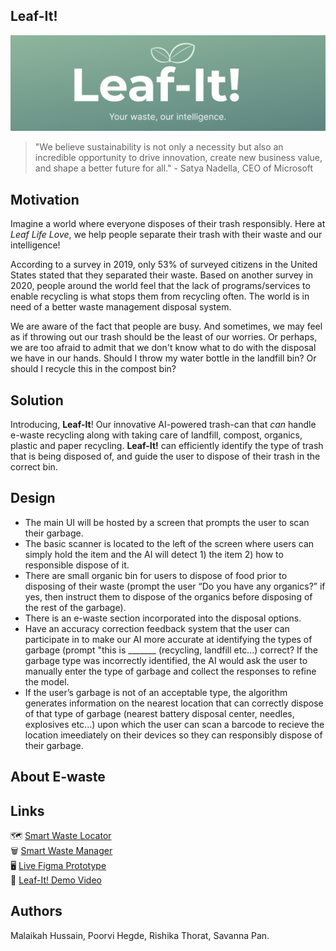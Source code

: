 ## Leaf-It! 
<p align="justify"> 

![Alt Text](Logo.png)

> "We believe sustainability is not only a necessity but also an incredible opportunity to drive innovation, create new business value, and shape a better future for all." - Satya Nadella, CEO of Microsoft

## Motivation

Imagine a world where everyone disposes of their trash responsibly. Here at _Leaf Life Love_, we help people separate their trash with their waste and our intelligence!

According to a survey in 2019, only 53% of surveyed citizens in the United States stated that they separated their waste. Based on another survey in 2020, people around the world feel that the lack of programs/services to enable recycling is what stops them from recycling often. The world is in need of a better waste management disposal system. </br>

We are aware of the fact that people are busy. And sometimes, we may feel as if throwing out our trash should be the least of our worries. Or perhaps, we are too afraid to admit that we don't know what to do with the disposal we have in our hands. Should I throw my water bottle in the landfill bin? Or should I recycle this in the compost bin? </br>

## Solution

Introducing, **Leaf-It**! Our innovative AI-powered trash-can that _can_ handle e-waste recycling along with taking care of landfill, compost, organics, plastic and paper recycling. **Leaf-It!** can efficiently identify the type of trash that is being disposed of, and guide the user to dispose of their trash in the correct bin. </br>

## Design
- The main UI will be hosted by a screen that prompts the user to scan their garbage.
- The basic scanner is located to the left of the screen where users can simply hold the item and the AI will detect 1) the item 2) how to responsible dispose of it.
- There are small organic bin for users to dispose of food prior to disposing of their waste (prompt the user “Do you have any organics?” if yes, then instruct them to dispose   of the organics before disposing of the rest of the garbage).
- There is an e-waste section incorporated into the disposal options.
- Have an accuracy correction feedback system that the user can participate in to make our AI more accurate at identifying the types of garbage (prompt "this is _______ (recycling, landfill etc...) correct? If the garbage type was incorrectly identified, the AI would ask the user to manually enter the type of garbage and collect the responses to refine the model.
- If the user’s garbage is not of an acceptable type, the algorithm generates information on the nearest location that can correctly dispose of that type of garbage (nearest battery disposal center, needles, explosives etc...) upon which the user can scan a barcode to recieve the location imeediately on their devices so they can responsibly dispose of their garbage.

## About E-waste </br>



## Links </br>
🗺️ [Smart Waste Locator](https://github.com/PoorviHegde/CodeJam/blob/main/Smart%20Waste%20Locator.pdf) </br>
🗑️ [Smart Waste Manager](https://github.com/PoorviHegde/CodeJam/blob/main/Smart%20Waste%20Manager.pdf)  </br>
🖥️ [Live Figma Prototype](https://www.figma.com/file/fqso6vX0LQSyxNabhKFWUL/Leaf-It!?type=design&node-id=0%3A1&mode=design&t=rUyfLa5nT5f2IYmH-1)  </br>
🎥 [Leaf-It! Demo Video](https://youtu.be/A70JkON8PBY)  </br>

## Authors </br>
Malaikah Hussain, Poorvi Hegde, Rishika Thorat, Savanna Pan.

</p>
